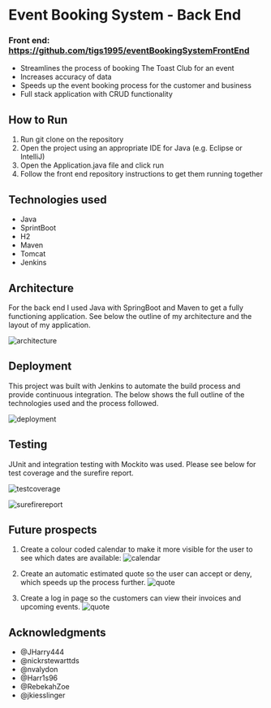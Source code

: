 # **Event Booking System - Back End**
### Front end: https://github.com/tigs1995/eventBookingSystemFrontEnd

* Streamlines the process of booking The Toast Club for an event
* Increases accuracy of data
* Speeds up the event booking process for the customer and business 
* Full stack application with CRUD functionality 

## **How to Run**

1. Run git clone on the repository
2. Open the project using an appropriate IDE for Java (e.g. Eclipse or IntelliJ)
3. Open the Application.java file and click run 
4. Follow the front end repository instructions to get them running together 

## **Technologies used**

* Java
* SprintBoot    
* H2
* Maven
* Tomcat                                                                  
* Jenkins

## **Architecture**

For the back end I used Java with SpringBoot and Maven to get a fully functioning application. See below the outline of my architecture and the layout of my application.

![architecture](https://i.ibb.co/qYFgzxS/Screenshot-2020-01-16-at-16-29-44.png)

## **Deployment**

This project was built with Jenkins to automate the build process and provide continuous integration. The below shows the full outline of the technologies used and the process followed.

![deployment](https://i.ibb.co/1GCN18w/Screenshot-2020-01-16-at-17-01-50.png)

## **Testing**
JUnit and integration testing with Mockito was used. Please see below for test coverage and the surefire report.

![testcoverage](https://i.ibb.co/98xghqP/Screenshot-2020-01-16-at-11-59-36.png)

![surefirereport](https://i.ibb.co/Chn2WMf/Screenshot-2020-01-16-at-16-46-59.png)

## **Future prospects**

1. Create a colour coded calendar to make it more visible for the user to see which dates are available:
![calendar](https://i.ibb.co/5x8xMmq/Screenshot-2020-01-14-at-13-25-47.png)

2. Create an automatic estimated quote so the user can accept or deny, which speeds up the process further. 
![quote](https://i.ibb.co/ygJ3cxv/Screenshot-2020-01-14-at-13-26-38.png)

3. Create a log in page so the customers can view their invoices and upcoming events. 
![quote](https://i.ibb.co/q7V1wK1/Screenshot-2020-01-14-at-13-26-05.png)

## **Acknowledgments**
* @JHarry444
* @nickrstewarttds
* @nvalydon
* @Harr1s96
* @RebekahZoe
* @jkiesslinger
